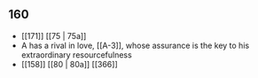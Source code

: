 ## 160
- [[171]] [[75 | 75a]] 
- A has a rival in love, [[A-3]], whose assurance is the key to his extraordinary resourcefulness
- [[158]] [[80 | 80a]] [[366]] 

